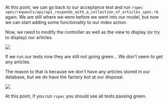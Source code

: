 
At this point, we can go back to our acceptance test and run `rspec spec/requests/api/api_responds_with_a_collection_of_articles_spec.rb` again. We are still where we were before we went into our model, but now we can start adding some functionality to our index action.

Now, we need to modify the controller as well as the view to display (or try to display) our articles.

![](https://cdn.fs.teachablecdn.com/ADNupMnWyR7kCWRvm76Laz/resize=width:1000/https://www.filepicker.io/api/file/TMOp8UfpTT2atZZTiVW9)

If we run our tests now they are still not going green... We don't seem to get any articles.

The reason to that is because we don't have any articles stored in our database, but we do have the factory bot at our disposal.

![](https://cdn.fs.teachablecdn.com/ADNupMnWyR7kCWRvm76Laz/resize=width:1000/https://www.filepicker.io/api/file/MD9f6Yw0QdSYmrl9mok6)

At this point, if you run `rspec` you should see all tests passing green.